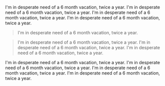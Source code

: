 I'm in desperate need of a 6 month vacation, twice a year. I'm in desperate need of a 6 month vacation, twice a year. I'm in desperate need of a 6 month vacation, twice a year. I'm in desperate need of a 6 month vacation, twice a year.

> I'm in desperate need of a 6 month vacation, twice a year. 

>I'm in desperate need of a 6 month vacation, twice a year. I'm in desperate need of a 6 month vacation, twice a year. I'm in desperate need of a 6 month vacation, twice a year.

I'm in desperate need of a 6 month vacation, twice a year. I'm in desperate need of a 6 month vacation, twice a year. I'm in desperate need of a 6 month vacation, twice a year. I'm in desperate need of a 6 month vacation, twice a year.
